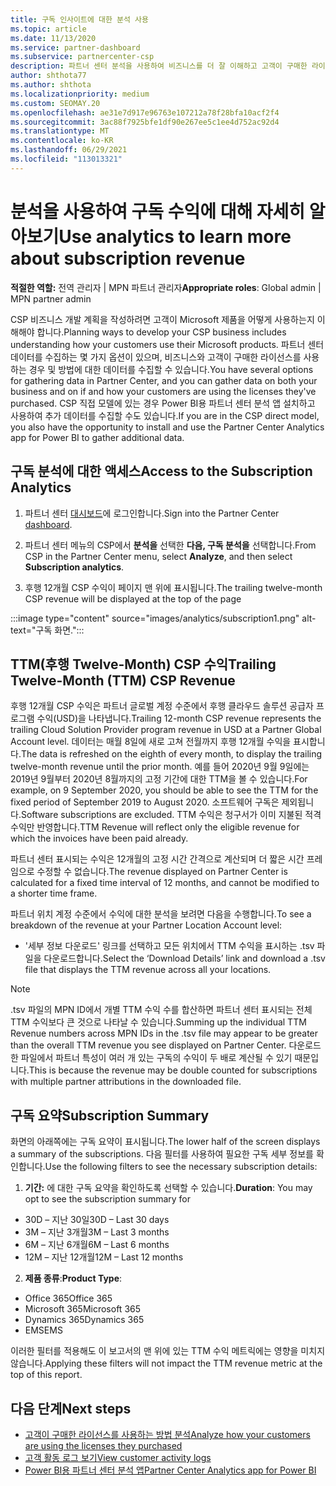 ```yaml
---
title: 구독 인사이트에 대한 분석 사용
ms.topic: article
ms.date: 11/13/2020
ms.service: partner-dashboard
ms.subservice: partnercenter-csp
description: 파트너 센터 분석을 사용하여 비즈니스를 더 잘 이해하고 고객이 구매한 라이선스를 사용하는 방법을 알아봅니다.
author: shthota77
ms.author: shthota
ms.localizationpriority: medium
ms.custom: SEOMAY.20
ms.openlocfilehash: ae31e7d917e96763e107212a78f28bfa10acf2f4
ms.sourcegitcommit: 3ac88f7925bfe1df90e267ee5c1ee4d752ac92d4
ms.translationtype: MT
ms.contentlocale: ko-KR
ms.lasthandoff: 06/29/2021
ms.locfileid: "113013321"
---
```

# <a name="use-analytics-to-learn-more-about-subscription-revenue"></a><span data-ttu-id="9b670-103">분석을 사용하여 구독 수익에 대해 자세히 알아보기</span><span class="sxs-lookup"><span data-stu-id="9b670-103">Use analytics to learn more about subscription revenue</span></span>

<span data-ttu-id="9b670-104">**적절한 역할:** 전역 관리자 | MPN 파트너 관리자</span><span class="sxs-lookup"><span data-stu-id="9b670-104">**Appropriate roles**: Global admin | MPN partner admin</span></span>

<span data-ttu-id="9b670-105">CSP 비즈니스 개발 계획을 작성하려면 고객이 Microsoft 제품을 어떻게 사용하는지 이해해야 합니다.</span><span class="sxs-lookup"><span data-stu-id="9b670-105">Planning ways to develop your CSP business includes understanding how your customers use their Microsoft products.</span></span> <span data-ttu-id="9b670-106">파트너 센터 데이터를 수집하는 몇 가지 옵션이 있으며, 비즈니스와 고객이 구매한 라이선스를 사용하는 경우 및 방법에 대한 데이터를 수집할 수 있습니다.</span><span class="sxs-lookup"><span data-stu-id="9b670-106">You have several options for gathering data in Partner Center, and you can gather data on both your business and on if and how your customers are using the licenses they've purchased.</span></span> <span data-ttu-id="9b670-107">CSP 직접 모델에 있는 경우 Power BI용 파트너 센터 분석 앱 설치하고 사용하여 추가 데이터를 수집할 수도 있습니다.</span><span class="sxs-lookup"><span data-stu-id="9b670-107">If you are in the CSP direct model, you also have the opportunity to install and use the Partner Center Analytics app for Power BI to gather additional data.</span></span>

## <a name="access-to-the-subscription-analytics"></a><span data-ttu-id="9b670-108">구독 분석에 대한 액세스</span><span class="sxs-lookup"><span data-stu-id="9b670-108">Access to the Subscription Analytics</span></span>

1. <span data-ttu-id="9b670-109">파트너 센터 [대시보드](https://partner.microsoft.com/dashboard/home)에 로그인합니다.</span><span class="sxs-lookup"><span data-stu-id="9b670-109">Sign into the Partner Center [dashboard](https://partner.microsoft.com/dashboard/home).</span></span>
1. <span data-ttu-id="9b670-110">파트너 센터 메뉴의 CSP에서 **분석을** 선택한 **다음, 구독 분석을** 선택합니다.</span><span class="sxs-lookup"><span data-stu-id="9b670-110">From CSP in the Partner Center menu, select **Analyze**, and then select **Subscription analytics**.</span></span>

1. <span data-ttu-id="9b670-111">후행 12개월 CSP 수익이 페이지 맨 위에 표시됩니다.</span><span class="sxs-lookup"><span data-stu-id="9b670-111">The trailing twelve-month CSP revenue will be displayed at the top of the page</span></span>

:::image type="content" source="images/analytics/subscription1.png" alt-text="구독 화면.":::

## <a name="trailing-twelve-month-ttm-csp-revenue"></a><span data-ttu-id="9b670-113">TTM(후행 Twelve-Month) CSP 수익</span><span class="sxs-lookup"><span data-stu-id="9b670-113">Trailing Twelve-Month (TTM) CSP Revenue</span></span>

<span data-ttu-id="9b670-114">후행 12개월 CSP 수익은 파트너 글로벌 계정 수준에서 후행 클라우드 솔루션 공급자 프로그램 수익(USD)을 나타냅니다.</span><span class="sxs-lookup"><span data-stu-id="9b670-114">Trailing 12-month CSP revenue represents the trailing Cloud Solution Provider program revenue in USD at a Partner Global Account level.</span></span> <span data-ttu-id="9b670-115">데이터는 매월 8일에 새로 고쳐 전월까지 후행 12개월 수익을 표시합니다.</span><span class="sxs-lookup"><span data-stu-id="9b670-115">The data is refreshed on the eighth of every month, to display the trailing twelve-month revenue until the prior month.</span></span> <span data-ttu-id="9b670-116">예를 들어 2020년 9월 9일에는 2019년 9월부터 2020년 8월까지의 고정 기간에 대한 TTM을 볼 수 있습니다.</span><span class="sxs-lookup"><span data-stu-id="9b670-116">For example, on 9 September 2020, you should be able to see the TTM for the fixed period of September 2019 to August 2020.</span></span> <span data-ttu-id="9b670-117">소프트웨어 구독은 제외됩니다.</span><span class="sxs-lookup"><span data-stu-id="9b670-117">Software subscriptions are excluded.</span></span> <span data-ttu-id="9b670-118">TTM 수익은 청구서가 이미 지불된 적격 수익만 반영합니다.</span><span class="sxs-lookup"><span data-stu-id="9b670-118">TTM Revenue will reflect only the eligible revenue for which the invoices have been paid already.</span></span> 

<span data-ttu-id="9b670-119">파트너 센터 표시되는 수익은 12개월의 고정 시간 간격으로 계산되며 더 짧은 시간 프레임으로 수정할 수 없습니다.</span><span class="sxs-lookup"><span data-stu-id="9b670-119">The revenue displayed on Partner Center is calculated for a fixed time interval of 12 months, and cannot be modified to a shorter time frame.</span></span>

<span data-ttu-id="9b670-120">파트너 위치 계정 수준에서 수익에 대한 분석을 보려면 다음을 수행합니다.</span><span class="sxs-lookup"><span data-stu-id="9b670-120">To see a breakdown of the revenue at your Partner Location Account level:</span></span>

- <span data-ttu-id="9b670-121">'세부 정보 다운로드' 링크를 선택하고 모든 위치에서 TTM 수익을 표시하는 .tsv 파일을 다운로드합니다.</span><span class="sxs-lookup"><span data-stu-id="9b670-121">Select the ‘Download Details’ link and download a .tsv file that displays the TTM revenue across all your locations.</span></span>

>[!NOTE] 
><span data-ttu-id="9b670-122">.tsv 파일의 MPN ID에서 개별 TTM 수익 수를 합산하면 파트너 센터 표시되는 전체 TTM 수익보다 큰 것으로 나타날 수 있습니다.</span><span class="sxs-lookup"><span data-stu-id="9b670-122">Summing up the individual TTM Revenue numbers across MPN IDs in the .tsv file may appear to be greater than the overall TTM revenue you see displayed on Partner Center.</span></span> <span data-ttu-id="9b670-123">다운로드한 파일에서 파트너 특성이 여러 개 있는 구독의 수익이 두 배로 계산될 수 있기 때문입니다.</span><span class="sxs-lookup"><span data-stu-id="9b670-123">This is because the revenue may be double counted for subscriptions with multiple partner attributions in the downloaded file.</span></span>

## <a name="subscription-summary"></a><span data-ttu-id="9b670-124">구독 요약</span><span class="sxs-lookup"><span data-stu-id="9b670-124">Subscription Summary</span></span>

<span data-ttu-id="9b670-125">화면의 아래쪽에는 구독 요약이 표시됩니다.</span><span class="sxs-lookup"><span data-stu-id="9b670-125">The lower half of the screen displays a summary of the subscriptions.</span></span> <span data-ttu-id="9b670-126">다음 필터를 사용하여 필요한 구독 세부 정보를 확인합니다.</span><span class="sxs-lookup"><span data-stu-id="9b670-126">Use the following filters to see the necessary subscription details:</span></span>  

1. <span data-ttu-id="9b670-127">**기간:** 에 대한 구독 요약을 확인하도록 선택할 수 있습니다.</span><span class="sxs-lookup"><span data-stu-id="9b670-127">**Duration**: You may opt to see the subscription summary for</span></span> 

- <span data-ttu-id="9b670-128">30D – 지난 30일</span><span class="sxs-lookup"><span data-stu-id="9b670-128">30D – Last 30 days</span></span>
- <span data-ttu-id="9b670-129">3M – 지난 3개월</span><span class="sxs-lookup"><span data-stu-id="9b670-129">3M – Last 3 months</span></span>
- <span data-ttu-id="9b670-130">6M – 지난 6개월</span><span class="sxs-lookup"><span data-stu-id="9b670-130">6M – Last 6 months</span></span>
- <span data-ttu-id="9b670-131">12M – 지난 12개월</span><span class="sxs-lookup"><span data-stu-id="9b670-131">12M – Last 12 months</span></span>

2. <span data-ttu-id="9b670-132">**제품 종류**:</span><span class="sxs-lookup"><span data-stu-id="9b670-132">**Product Type**:</span></span>
 
- <span data-ttu-id="9b670-133">Office 365</span><span class="sxs-lookup"><span data-stu-id="9b670-133">Office 365</span></span>
- <span data-ttu-id="9b670-134">Microsoft 365</span><span class="sxs-lookup"><span data-stu-id="9b670-134">Microsoft 365</span></span>
- <span data-ttu-id="9b670-135">Dynamics 365</span><span class="sxs-lookup"><span data-stu-id="9b670-135">Dynamics 365</span></span>
- <span data-ttu-id="9b670-136">EMS</span><span class="sxs-lookup"><span data-stu-id="9b670-136">EMS</span></span>

<span data-ttu-id="9b670-137">이러한 필터를 적용해도 이 보고서의 맨 위에 있는 TTM 수익 메트릭에는 영향을 미치지 않습니다.</span><span class="sxs-lookup"><span data-stu-id="9b670-137">Applying these filters will not impact the TTM revenue metric at the top of this report.</span></span>


 
## <a name="next-steps"></a><span data-ttu-id="9b670-138">다음 단계</span><span class="sxs-lookup"><span data-stu-id="9b670-138">Next steps</span></span>

- [<span data-ttu-id="9b670-139">고객이 구매한 라이선스를 사용하는 방법 분석</span><span class="sxs-lookup"><span data-stu-id="9b670-139">Analyze how your customers are using the licenses they purchased</span></span>](increasing-adoption-and-satisfaction.md)  
- [<span data-ttu-id="9b670-140">고객 활동 로그 보기</span><span class="sxs-lookup"><span data-stu-id="9b670-140">View customer activity logs</span></span>](activity-logs.md)
- [<span data-ttu-id="9b670-141">Power BI용 파트너 센터 분석 앱</span><span class="sxs-lookup"><span data-stu-id="9b670-141">Partner Center Analytics app for Power BI</span></span>](power-bi-app-for-direct-partners.md)






